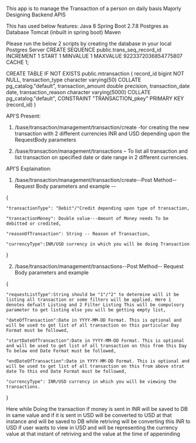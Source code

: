 This app is to manage the Transaction of a person on daily basis Majorly Designing Backend APIS

This has used below features:
Java 8
Spring Boot 2.7.8
Postgres as Database
Tomcat (inbuilt in spring boot)
Maven


Please run the below 2 scripts by creating the database in your local Postgres Server
CREATE SEQUENCE public.trans_seq_record_id
    INCREMENT 1
    START 1
    MINVALUE 1
    MAXVALUE 9223372036854775807
    CACHE 1;

CREATE TABLE IF NOT EXISTS public.mtransaction
(
    record_id bigint NOT NULL,
    transaction_type character varying(50) COLLATE pg_catalog."default",
    transaction_amount double precision,
    transaction_date date,
    transaction_reason character varying(5000) COLLATE pg_catalog."default",
    CONSTRAINT "TRANSACTION_pkey" PRIMARY KEY (record_id)
)

API'S Present:

1. /base/transaction/management/transaction/create  -for creating the new transaction with 2 different currencies INR and USD depending upon the RequestBody parameters

2. /base/transaction/management/transactions – To list all transaction and list transaction on specified date or date range in 2 different currencies.
   
API'S Explaination:

1. /base/transaction/management/transaction/create--Post Method--Request Body parameters and example --
   
{

    "transactionType": "Debit"/"Credit depending upon type of transaction,
   
    "transactionMoney": Double value---Amount of Money needs To be debitted or credited,
   
    "reasonOfTransaction": String -- Reason of Transaction,
   
    "currencyType":INR/USD currency in which you will be doing Transaction
   
 }

2. /base/transaction/management/transactions--Post Method-- Request Body parameters and example

{

    "requestListType":String should be "1"/"2" to determine will it be listing all transaction or some filters will be applied. Here 1 denotes defualt Listing and 2 Filter Listing This will be compulsory parameter to get listing else you will be getting empty list,
    
    "dateOfTransaction":Date in YYYY-MM-DD Format. This is optional and will be used to get list of all transaction on this particular Day Format must be followed,
    
	"startDateOfTransaction":Date in YYYY-MM-DD Format. This is optional and will be used to get list of all transaction on this from this Day To below end Date Format must be followed,
 
    "endDateOfTransaction":Date in YYYY-MM-DD Format. This is optional and will be used to get list of all transaction on this from above strat date To this end Date Format must be followed,
    
	"currencyType": INR/USD currency in which you will be viewing the transactions.
 
}

Here while Doing the transaction if money is sent in INR will be saved to DB in same value and if it is sent in USD will be converted to USD at that instance and  will be saved to DB while retriving will be converting this INR to USD if user wants to view in USD and will be representing the currency value at that instant of retriving and the value at the time of appeninding



